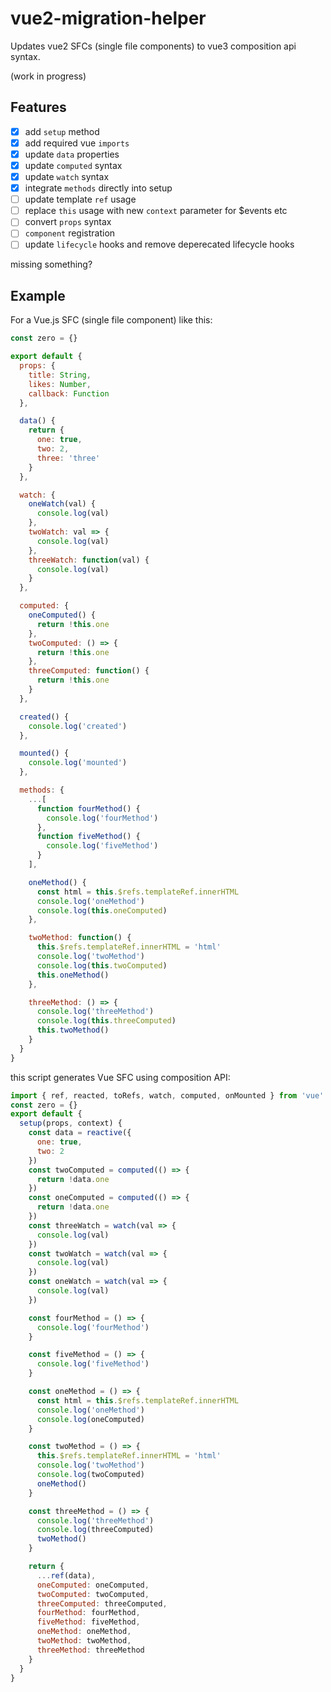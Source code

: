 # vue2-migration-helper

Updates vue2 SFCs (single file components) to vue3 composition api syntax.

(work in progress)

## Features

- [x] add `setup` method
- [x] add required vue `imports`
- [x] update `data` properties
- [x] update `computed` syntax
- [x] update `watch` syntax
- [x] integrate `methods` directly into setup
- [ ] update template `ref` usage
- [ ] replace `this` usage with new `context` parameter for \$events etc
- [ ] convert `props` syntax
- [ ] `component` registration
- [ ] update `lifecycle` hooks and remove deperecated lifecycle hooks

missing something?

## Example

For a Vue.js SFC (single file component) like this:

```js
const zero = {}

export default {
  props: {
    title: String,
    likes: Number,
    callback: Function
  },

  data() {
    return {
      one: true,
      two: 2,
      three: 'three'
    }
  },

  watch: {
    oneWatch(val) {
      console.log(val)
    },
    twoWatch: val => {
      console.log(val)
    },
    threeWatch: function(val) {
      console.log(val)
    }
  },

  computed: {
    oneComputed() {
      return !this.one
    },
    twoComputed: () => {
      return !this.one
    },
    threeComputed: function() {
      return !this.one
    }
  },

  created() {
    console.log('created')
  },

  mounted() {
    console.log('mounted')
  },

  methods: {
    ...[
      function fourMethod() {
        console.log('fourMethod')
      },
      function fiveMethod() {
        console.log('fiveMethod')
      }
    ],

    oneMethod() {
      const html = this.$refs.templateRef.innerHTML
      console.log('oneMethod')
      console.log(this.oneComputed)
    },

    twoMethod: function() {
      this.$refs.templateRef.innerHTML = 'html'
      console.log('twoMethod')
      console.log(this.twoComputed)
      this.oneMethod()
    },

    threeMethod: () => {
      console.log('threeMethod')
      console.log(this.threeComputed)
      this.twoMethod()
    }
  }
}
```

this script generates Vue SFC using composition API:

```js
import { ref, reacted, toRefs, watch, computed, onMounted } from 'vue'
const zero = {}
export default {
  setup(props, context) {
    const data = reactive({
      one: true,
      two: 2
    })
    const twoComputed = computed(() => {
      return !data.one
    })
    const oneComputed = computed(() => {
      return !data.one
    })
    const threeWatch = watch(val => {
      console.log(val)
    })
    const twoWatch = watch(val => {
      console.log(val)
    })
    const oneWatch = watch(val => {
      console.log(val)
    })

    const fourMethod = () => {
      console.log('fourMethod')
    }

    const fiveMethod = () => {
      console.log('fiveMethod')
    }

    const oneMethod = () => {
      const html = this.$refs.templateRef.innerHTML
      console.log('oneMethod')
      console.log(oneComputed)
    }

    const twoMethod = () => {
      this.$refs.templateRef.innerHTML = 'html'
      console.log('twoMethod')
      console.log(twoComputed)
      oneMethod()
    }

    const threeMethod = () => {
      console.log('threeMethod')
      console.log(threeComputed)
      twoMethod()
    }

    return {
      ...ref(data),
      oneComputed: oneComputed,
      twoComputed: twoComputed,
      threeComputed: threeComputed,
      fourMethod: fourMethod,
      fiveMethod: fiveMethod,
      oneMethod: oneMethod,
      twoMethod: twoMethod,
      threeMethod: threeMethod
    }
  }
}
```
